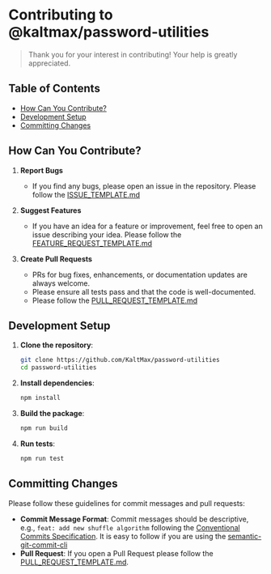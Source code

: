 # Contributing to @kaltmax/password-utilities

> Thank you for your interest in contributing! Your help is greatly appreciated.

## Table of Contents

- [How Can You Contribute?](#how-can-you-contribute)
- [Development Setup](#development-setup)
- [Committing Changes](#committing-changes)

## How Can You Contribute?

1. **Report Bugs**

   - If you find any bugs, please open an issue in the repository. Please follow the [ISSUE_TEMPLATE.md](./.github/ISSUE_TEMPLATE/ISSUE_TEMPLATE.md)
2. **Suggest Features**

   - If you have an idea for a feature or improvement, feel free to open an issue describing your idea. Please follow the [FEATURE_REQUEST_TEMPLATE.md](./.github/ISSUE_TEMPLATE/FEATURE_REQUEST_TEMPLATE.md)
3. **Create Pull Requests**

   - PRs for bug fixes, enhancements, or documentation updates are always welcome.
   - Please ensure all tests pass and that the code is well-documented.
   - Please follow the [PULL_REQUEST_TEMPLATE.md](./.github/PULL_REQUEST_TEMPLATE.md)

## Development Setup

1. **Clone the repository**:
   ```sh
   git clone https://github.com/KaltMax/password-utilities
   cd password-utilities
   ```
2. **Install dependencies**:
   ```sh
   npm install
   ```
3. **Build the package**:
   ```sh
   npm run build
   ```
4. **Run tests**:
   ```sh
   npm run test
   ```

## Committing Changes

Please follow these guidelines for commit messages and pull requests:

- **Commit Message Format**: Commit messages should be descriptive, e.g., `feat: add new shuffle algorithm` following the [Conventional Commits Specification](https://www.conventionalcommits.org/en). It is easy to follow if you are using the [semantic-git-commit-cli](https://www.npmjs.com/package/semantic-git-commit-cli)
- **Pull Request**: If you open a Pull Request please follow the [PULL_REQUEST_TEMPLATE.md](./.github/PULL_REQUEST_TEMPLATE.md).
